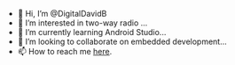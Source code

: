 - 👋 Hi, I’m @DigitalDavidB
- 👀 I’m interested in two-way radio ...
- 🌱 I’m currently learning Android Studio...
- 💞️ I’m looking to collaborate on embedded development...
- 📫 How to reach me <a href="mailto:dbillsbrough@orlando220.xyz">here</a>.

<!---
DigitalDavidB/DigitalDavidB is a ✨ special ✨ repository because its `README.md` (this file) appears on your GitHub profile.
You can click the Preview link to take a look at your changes.
--->
